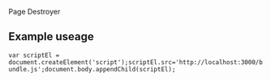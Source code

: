 Page Destroyer

## Example useage

`var scriptEl = document.createElement('script');scriptEl.src='http://localhost:3000/bundle.js';document.body.appendChild(scriptEl);`